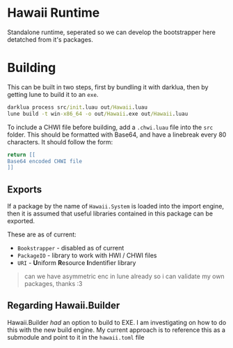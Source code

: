 # Hawaii Runtime

Standalone runtime, seperated so we can develop the bootstrapper here detatched
from it's packages.

# Building

This can be built in two steps, first by bundling it with darklua, then by
getting lune to build it to an `exe`.

```bat
darklua process src/init.luau out/Hawaii.luau
lune build -t win-x86_64 -o out/Hawaii.exe out/Hawaii.luau
```

To include a CHWI file before building, add a `.chwi.luau` file into the `src`
folder. This should be formatted with Base64, and have a linebreak every 80
characters. It should follow the form:

```lua
return [[
Base64 encoded CHWI file
]]
```

## Exports

If a package by the name of `Hawaii.System` is loaded into the import engine,
then it is assumed that useful libraries contained in this package can be
exported.

These are as of current:

* `Bookstrapper` - disabled as of current
* `PackageIO` - library to work with HWI / CHWI files
* `URI` - **U**niform **R**esource **I**ndentifier library

> can we have asymmetric enc in lune already so i can validate my own packages,
> thanks :3

## Regarding Hawaii.Builder

Hawaii.Builder *had* an option to build to EXE. I am investigating on how to do
this with the new build engine. My current approach is to reference this as a
submodule and point to it in the `hawaii.toml` file